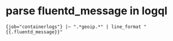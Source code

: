 # parse fluentd_message in logql

`{job="containerlogs"} |~ ".*geoip.*" | line_format "{{.fluentd_message}}"`

